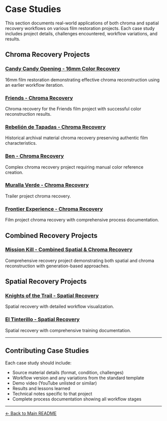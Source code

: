 # Case Studies

This section documents real-world applications of both chroma and spatial recovery workflows on various film restoration projects. Each case study includes project details, challenges encountered, workflow variations, and results.

## Chroma Recovery Projects

### [Candy Candy Opening - 16mm Color Recovery](https://github.com/fabiocolor/nuke-chroma-recovery-template/blob/main/docs/case-studies/candy-candy-opening.md)
16mm film restoration demonstrating effective chroma reconstruction using an earlier workflow iteration.

### [Friends - Chroma Recovery](https://github.com/fabiocolor/nuke-chroma-recovery-template/blob/main/docs/case-studies/friends-chroma-recovery.md)
Chroma recovery for the Friends film project with successful color reconstruction results.

### [Rebelión de Tapadas - Chroma Recovery](https://github.com/fabiocolor/nuke-chroma-recovery-template/blob/main/docs/case-studies/rebelion-de-tapadas-chroma-recovery.md)
Historical archival material chroma recovery preserving authentic film characteristics.

### [Ben - Chroma Recovery](https://github.com/fabiocolor/nuke-chroma-recovery-template/blob/main/docs/case-studies/ben-chroma-recovery.md)
Complex chroma recovery project requiring manual color reference creation.

### [Muralla Verde - Chroma Recovery](https://github.com/fabiocolor/nuke-chroma-recovery-template/blob/main/docs/case-studies/muralla-verde-chroma-recovery.md)
Trailer project chroma recovery.

### [Frontier Experience - Chroma Recovery](https://github.com/fabiocolor/nuke-chroma-recovery-template/blob/main/docs/case-studies/frontier-experience-chroma-recovery.md)
Film project chroma recovery with comprehensive process documentation.

## Combined Recovery Projects

### [Mission Kill - Combined Spatial & Chroma Recovery](https://github.com/fabiocolor/nuke-chroma-recovery-template/blob/main/docs/case-studies/missionkill-combined-recovery.md)
Comprehensive recovery project demonstrating both spatial and chroma reconstruction with generation-based approaches.

## Spatial Recovery Projects

### [Knights of the Trail - Spatial Recovery](https://github.com/fabiocolor/nuke-chroma-recovery-template/blob/main/docs/case-studies/knights-trail-luma-recovery.md)
Spatial recovery with detailed workflow visualization.

### [El Tinterillo - Spatial Recovery](https://github.com/fabiocolor/nuke-chroma-recovery-template/blob/main/docs/case-studies/tinterillo-luma-recovery.md)
Spatial recovery with comprehensive training documentation.

---

## Contributing Case Studies

Each case study should include:
- Source material details (format, condition, challenges)
- Workflow version and any variations from the standard template
- Demo video (YouTube unlisted or similar)
- Results and lessons learned
- Technical notes specific to that project
- Complete process documentation showing all workflow stages

---

[← Back to Main README](https://github.com/fabiocolor/nuke-chroma-recovery-template/blob/main/README.md)
